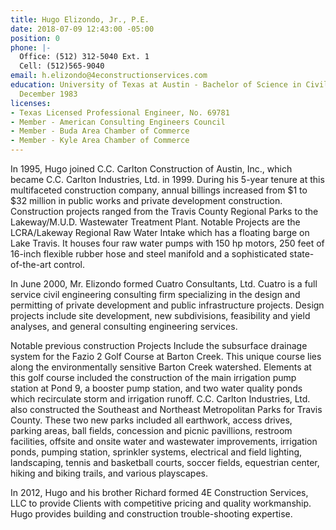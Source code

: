 ```yaml
---
title: Hugo Elizondo, Jr., P.E.
date: 2018-07-09 12:43:00 -05:00
position: 0
phone: |-
  Office: (512) 312-5040 Ext. 1
  Cell: (512)565-9040
email: h.elizondo@4econstructionservices.com
education: University of Texas at Austin - Bachelor of Science in Civil Engineering,
  December 1983
licenses:
- Texas Licensed Professional Engineer, No. 69781
- Member - American Consulting Engineers Council
- Member - Buda Area Chamber of Commerce
- Member - Kyle Area Chamber of Commerce
---
```


In 1995, Hugo joined C.C. Carlton Construction of Austin, Inc., which became C.C. Carlton Industries, Ltd. in 1999. During his 5-year tenure at this multifaceted construction company, annual billings increased from $1 to $32 million in public works and private development construction. Construction projects ranged from the Travis County Regional Parks to the Lakeway/M.U.D. Wastewater Treatment Plant. Notable Projects are the LCRA/Lakeway Regional Raw Water Intake which has a floating barge on Lake Travis. It houses four raw water pumps with 150 hp motors, 250 feet of 16-inch flexible rubber hose and steel manifold and a sophisticated state-of-the-art control.

In June 2000, Mr. Elizondo formed Cuatro Consultants, Ltd. Cuatro is a full service civil engineering consulting firm specializing in the design and permitting of private development and public infrastructure projects. Design projects include site development, new subdivisions, feasibility and yield analyses, and general consulting engineering services.

Notable previous construction Projects Include the subsurface drainage system for the Fazio 2 Golf Course at Barton Creek. This unique course lies along the environmentally sensitive Barton Creek watershed. Elements at this golf course included the construction of the main irrigation pump station at Pond 9, a booster pump station, and two water quality ponds which recirculate storm and irrigation runoff. C.C. Carlton Industries, Ltd. also constructed the Southeast and Northeast Metropolitan Parks for Travis County. These two new parks included all earthwork, access drives, parking areas, ball fields, concession and picnic pavillions, restroom facilities, offsite and onsite water and wastewater improvements, irrigation ponds, pumping station, sprinkler systems, electrical and field lighting, landscaping, tennis and basketball courts, soccer fields, equestrian center, hiking and biking trails, and various playscapes.

In 2012, Hugo and his brother Richard formed 4E Construction Services, LLC to provide Clients with competitive pricing and quality workmanship. Hugo provides building and construction trouble-shooting expertise.